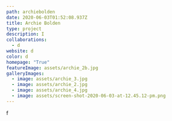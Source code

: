 ```yaml
---
path: archiebolden
date: 2020-06-03T01:52:08.937Z
title: Archie Bolden
type: project
description: I
collaborations:
  - d
website: d
color: d
homepage: "True"
featureImage: assets/archie_2b.jpg
galleryImages:
  - image: assets/archie_3.jpg
  - image: assets/archie_2.jpg
  - image: assets/archie_4.jpg
  - image: assets/screen-shot-2020-06-03-at-12.45.12-pm.png
---
```

f